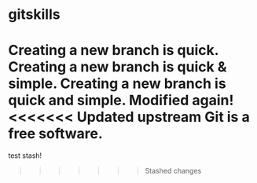 # gitskills
Creating a new branch is quick.
Creating a new branch is quick & simple.
Creating a new branch is quick and simple.
Modified again!
<<<<<<< Updated upstream
Git is a free software.
=======
test stash!
>>>>>>> Stashed changes
